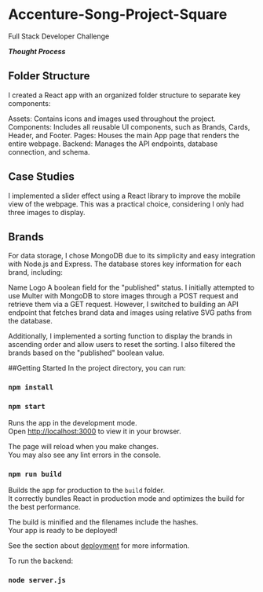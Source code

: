 # Accenture-Song-Project-Square
Full Stack Developer Challenge 

***Thought Process***

## Folder Structure
I created a React app with an organized folder structure to separate key components:

Assets: Contains icons and images used throughout the project.
Components: Includes all reusable UI components, such as Brands, Cards, Header, and Footer.
Pages: Houses the main App page that renders the entire webpage.
Backend: Manages the API endpoints, database connection, and schema.

## Case Studies
I implemented a slider effect using a React library to improve the mobile view of the webpage. This was a practical choice, considering I only had three images to display.

## Brands
For data storage, I chose MongoDB due to its simplicity and easy integration with Node.js and Express. The database stores key information for each brand, including:

Name
Logo
A boolean field for the "published" status.
I initially attempted to use Multer with MongoDB to store images through a POST request and retrieve them via a GET request. However, I switched to building an API endpoint that fetches brand data and images using relative SVG paths from the database.

Additionally, I implemented a sorting function to display the brands in ascending order and allow users to reset the sorting. I also filtered the brands based on the "published" boolean value.

##Getting Started
In the project directory, you can run:

### `npm install`
### `npm start`

Runs the app in the development mode.\
Open [http://localhost:3000](http://localhost:3000) to view it in your browser.

The page will reload when you make changes.\
You may also see any lint errors in the console.

### `npm run build`

Builds the app for production to the `build` folder.\
It correctly bundles React in production mode and optimizes the build for the best performance.

The build is minified and the filenames include the hashes.\
Your app is ready to be deployed!

See the section about [deployment](https://facebook.github.io/create-react-app/docs/deployment) for more information.

To run the backend:

### `node server.js`
